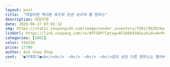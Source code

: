 ```yaml
---
layout: post 
title:  "데일리앤 백리본 루즈핏 린넨 브이넥 롱 원피스" 
description: 데일리앤  ..
date: 2020-06-27 07:01:12 
img: https://static.coupangcdn.com/image/vendor_inventory/fd92/9629c9aa0d9af9aa68ab06c473cf43fdb16267b0644c8bcdb8081aba4bb1.jpg 
linkUrl: https://link.coupang.com/re/AFFSDP?lptag=AF3600438&subid=ahnPublicAsk&pageKey=94806495&itemId=293200411&vendorItemId=3720568194&traceid=V0-113-5e0473b71f172650 
categories: [1001] 
color: f44336 
price: 27700 
author: Ask View Shop 
cont:  "●구매후기●<br/><br/> -<br/> -<br/> -<br/>같이 샀던 다른 원피스는 줄어버렸으나 요녀석은 거뜬이요ㅋㅋ<br/>건조기에 돌려도 줄지않음<br/>디자인:<br/>무난한 스타일에 뒤 리본이 별거 아니지만 포인트도 되고 예쁘네요.<br/><br/>물빠짐 있으니 단독세탁하셔야해요<br/>사이즈:<br/>색상 그대로에요 맘에들어요 외출하기 좋은 옷이에요 구매 짱^^<br/>색상:<br/>소재:<br/>아기낳고 살이 엄청 쪄서 안맞을까 걱정했는데 충분히 낙낙하고<br/>옆 트임도 적당하고요.<br/> 트임이 없었다면 길이가 길어서 앉고 서고 움직임이 불편했을텐데 편하고 좋네요.<br/> 근데 앉고 설 때 잘못하면 옆에 북<br/> - 하고 뜯어질 수 있으니 조심하세요.<br/><br/>음... <br/>괜찮기도하고... <br/>병원 수술가운 같기도해요ㅋㅋㅋ<br/>이 린넨은 두껍고 무겁고 뻣뻣한 소재입니다.<br/><br/>이것만 입어보시면 꺼끌거린다 하실 수도 있는데 제가 동시에 사서 비교해서 입어보니 그래도 이건 덜 간지럽고 좀 낫더라고요.<br/><br/>이런 린넨 비슷한 소재의 다른 원피스도 구입했는데 그 옷과 비교해보면 이 옷 입었을 때 꺼끌거리지 않고 괜찮아요.<br/><br/>저는 걍걍 만족해요<br/>제가 키가 작아 엄청 길어보이는데 두 번째 사진의 길이정도 돼요.<br/><br/>좋아요.<br/> 살을 가리기 위한 용도로는 저는 좋았어요.<br/><br/>짱 조음ㅋㅋㅋ<br/>추가댓글<br/>한여름 입기에는 두꺼워요 면이50이 넘으니까요<br/>화면과 같고 시원해 보이고 예뻐요.<br/><br/>" 
---
```

